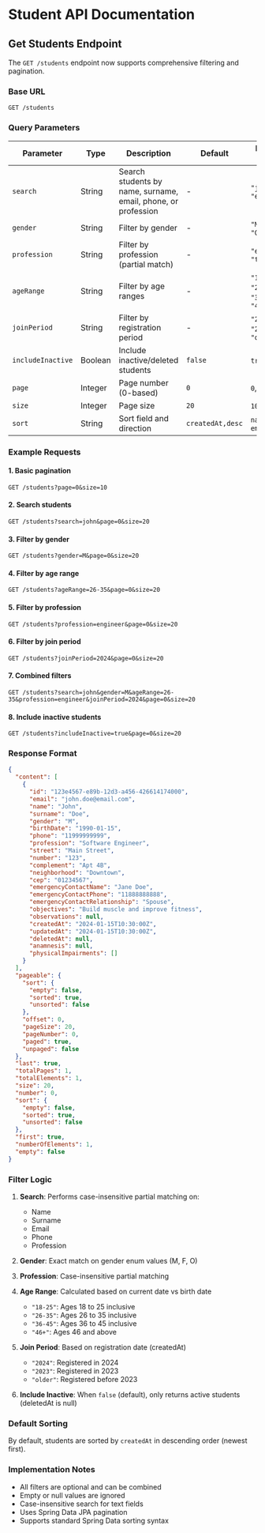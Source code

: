 # Student API Documentation

## Get Students Endpoint

The `GET /students` endpoint now supports comprehensive filtering and pagination.

### Base URL
```
GET /students
```

### Query Parameters

| Parameter | Type | Description | Default | Example Values |
|-----------|------|-------------|---------|----------------|
| `search` | String | Search students by name, surname, email, phone, or profession | - | `"john"`, `"engineer"` |
| `gender` | String | Filter by gender | - | `"M"`, `"F"`, `"O"` |
| `profession` | String | Filter by profession (partial match) | - | `"engineer"`, `"teacher"` |
| `ageRange` | String | Filter by age ranges | - | `"18-25"`, `"26-35"`, `"36-45"`, `"46+"` |
| `joinPeriod` | String | Filter by registration period | - | `"2024"`, `"2023"`, `"older"` |
| `includeInactive` | Boolean | Include inactive/deleted students | `false` | `true`, `false` |
| `page` | Integer | Page number (0-based) | `0` | `0`, `1`, `2` |
| `size` | Integer | Page size | `20` | `10`, `20`, `50` |
| `sort` | String | Sort field and direction | `createdAt,desc` | `name,asc`, `email,desc` |

### Example Requests

#### 1. Basic pagination
```
GET /students?page=0&size=10
```

#### 2. Search students
```
GET /students?search=john&page=0&size=20
```

#### 3. Filter by gender
```
GET /students?gender=M&page=0&size=20
```

#### 4. Filter by age range
```
GET /students?ageRange=26-35&page=0&size=20
```

#### 5. Filter by profession
```
GET /students?profession=engineer&page=0&size=20
```

#### 6. Filter by join period
```
GET /students?joinPeriod=2024&page=0&size=20
```

#### 7. Combined filters
```
GET /students?search=john&gender=M&ageRange=26-35&profession=engineer&joinPeriod=2024&page=0&size=20
```

#### 8. Include inactive students
```
GET /students?includeInactive=true&page=0&size=20
```

### Response Format

```json
{
  "content": [
    {
      "id": "123e4567-e89b-12d3-a456-426614174000",
      "email": "john.doe@email.com",
      "name": "John",
      "surname": "Doe",
      "gender": "M",
      "birthDate": "1990-01-15",
      "phone": "11999999999",
      "profession": "Software Engineer",
      "street": "Main Street",
      "number": "123",
      "complement": "Apt 4B",
      "neighborhood": "Downtown",
      "cep": "01234567",
      "emergencyContactName": "Jane Doe",
      "emergencyContactPhone": "11888888888",
      "emergencyContactRelationship": "Spouse",
      "objectives": "Build muscle and improve fitness",
      "observations": null,
      "createdAt": "2024-01-15T10:30:00Z",
      "updatedAt": "2024-01-15T10:30:00Z",
      "deletedAt": null,
      "anamnesis": null,
      "physicalImpairments": []
    }
  ],
  "pageable": {
    "sort": {
      "empty": false,
      "sorted": true,
      "unsorted": false
    },
    "offset": 0,
    "pageSize": 20,
    "pageNumber": 0,
    "paged": true,
    "unpaged": false
  },
  "last": true,
  "totalPages": 1,
  "totalElements": 1,
  "size": 20,
  "number": 0,
  "sort": {
    "empty": false,
    "sorted": true,
    "unsorted": false
  },
  "first": true,
  "numberOfElements": 1,
  "empty": false
}
```

### Filter Logic

1. **Search**: Performs case-insensitive partial matching on:
   - Name
   - Surname  
   - Email
   - Phone
   - Profession

2. **Gender**: Exact match on gender enum values (M, F, O)

3. **Profession**: Case-insensitive partial matching

4. **Age Range**: Calculated based on current date vs birth date
   - `"18-25"`: Ages 18 to 25 inclusive
   - `"26-35"`: Ages 26 to 35 inclusive  
   - `"36-45"`: Ages 36 to 45 inclusive
   - `"46+"`: Ages 46 and above

5. **Join Period**: Based on registration date (createdAt)
   - `"2024"`: Registered in 2024
   - `"2023"`: Registered in 2023
   - `"older"`: Registered before 2023

6. **Include Inactive**: When `false` (default), only returns active students (deletedAt is null)

### Default Sorting

By default, students are sorted by `createdAt` in descending order (newest first).

### Implementation Notes

- All filters are optional and can be combined
- Empty or null values are ignored
- Case-insensitive search for text fields
- Uses Spring Data JPA pagination
- Supports standard Spring Data sorting syntax
